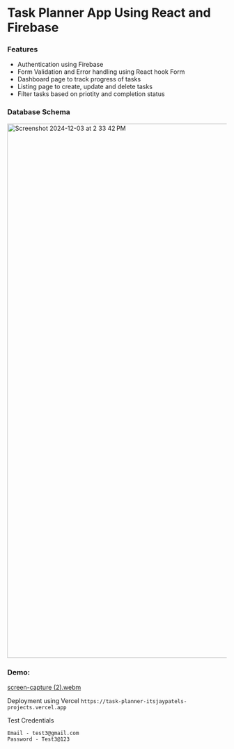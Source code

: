 # Task Planner App Using React and Firebase

### Features
- Authentication using Firebase
- Form Validation and Error handling using React hook Form
- Dashboard page to track progress of tasks
- Listing page to create, update and delete tasks
- Filter tasks based on priotity and completion status



### Database Schema
<img width="1228" alt="Screenshot 2024-12-03 at 2 33 42 PM" src="https://github.com/user-attachments/assets/00aee4c4-441c-47f8-8fb9-5109b3b4310b">

### Demo:
[screen-capture (2).webm](https://github.com/user-attachments/assets/f828268f-52a3-4b67-a90d-b89a6b936f04)

Deployment using Vercel 
```https://task-planner-itsjaypatels-projects.vercel.app```

Test Credentials
```
Email - test3@gmail.com
Password - Test3@123
```
